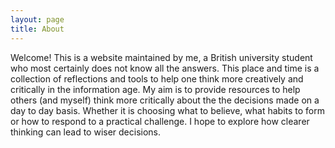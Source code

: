 ```yaml
---
layout: page
title: About
---
```


<p class="message">
  Welcome! This is a website maintained by me, a British university student who most certainly does not know all the answers. This place and time is a collection of reflections and tools to help one think more creatively and critically in the information age. My aim is to provide resources to help others (and myself)  think more critically about the the decisions made on a day to day basis. Whether it is choosing what to believe, what habits to form or how to respond to a practical challenge. I hope to explore how clearer thinking can lead to wiser decisions. 
</p>
